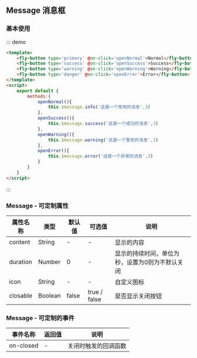 <script>
    export default {
        methods:{
            openNormal(){
                this.$message.info('这是一个常用的消息',3)
            },
            openSuccess(){
                this.$message.success('这是一个成功的消息',3)
            },
            openWarning(){
                this.$message.warning('这是一个警告的消息',3)
            },
            openError(){
                this.$message.error('这是一个异常的消息',3)
            }
        }
    }
</script>

## Message 消息框

### 基本使用

::: demo
```html
<template>
    <fly-button type='primary' @on-click='openNormal'>Normal</fly-button>
    <fly-button type='success' @on-click='openSuccess'>Success</fly-button>
    <fly-button type='warning' @on-click='openWarning'>Warning</fly-button>
    <fly-button type='danger' @on-click='openError'>Error</fly-button>
</template>
<script>
    export default {
        methods:{
            openNormal(){
                this.$message.info('这是一个常用的消息',3)
            },
            openSuccess(){
                this.$message.success('这是一个成功的消息',3)
            },
            openWarning(){
                this.$message.warning('这是一个警告的消息',3)
            },
            openError(){
                this.$message.error('这是一个异常的消息',3)
            }
        }
    }
</script>
```
:::

### Message - 可定制属性

属性名称 | 类型 | 默认值  | 可选值  | 说明  |
---------|----------|---------|---------|--------|
content | String | - | - | 显示的内容 |
duration | Number | 0 | - | 显示的持续时间，单位为秒，设置为0则为不默认关闭 |
icon | String | - | - | 自定义图标 |
closable | Boolean | false | true / false | 是否显示关闭按钮 |

### Message - 可定制的事件

事件名称 | 返回值 | 说明
---------|----------|---------
on-closed | - | 关闭时触发的回调函数 |
